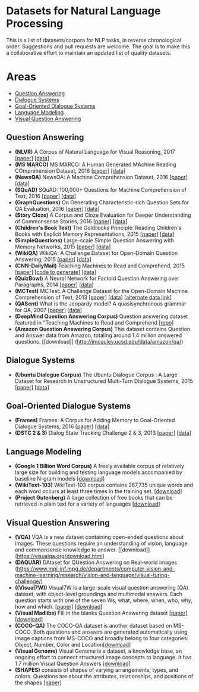 # Datasets for Natural Language Processing
This is a list of datasets/corpora for NLP tasks, in reverse chronological order.
Suggestions and pull requests are welcome. The goal is to make this a collaborative effort to maintain an updated list of quality datasets.

# Areas
  * [Question Answering](#question-answering)
  * [Dialogue Systems](#dialogue-systems)
  * [Goal-Oriented Dialogue Systems](#goal-oriented-dialogue-systems)
  * [Language Modeling](#language-modeling)
  * [Visual Question Answering](#visual-qa)

## Question Answering
  * **(NLVR)** A Corpus of Natural Language for Visual Reasoning, 2017 [[paper]](http://yoavartzi.com/pub/slya-acl.2017.pdf) [[data]](http://lic.nlp.cornell.edu/nlvr)
  * **(MS MARCO)** MS MARCO: A Human Generated MAchine Reading COmprehension Dataset, 2016 [[paper]](https://arxiv.org/abs/1611.09268) [[data]](http://www.msmarco.org/)
  * **(NewsQA)** NewsQA: A Machine Comprehension Dataset, 2016 [[paper]](https://arxiv.org/abs/1611.09830) [[data]](https://github.com/Maluuba/newsqa)
  * **(SQuAD)** SQuAD: 100,000+ Questions for Machine Comprehension of Text, 2016 [[paper]](http://arxiv.org/abs/1606.05250) [[data]](http://stanford-qa.com)
  * **(GraphQuestions)** On Generating Characteristic-rich Question Sets for QA Evaluation, 2016 [[paper]](http://cs.ucsb.edu/~ysu/papers/emnlp16_graphquestions.pdf) [[data]](https://github.com/ysu1989/GraphQuestions)
  * **(Story Cloze)** A Corpus and Cloze Evaluation for Deeper Understanding of
Commonsense Stories, 2016 [[paper]](http://arxiv.org/abs/1604.01696) [[data]](http://cs.rochester.edu/nlp/rocstories)
  * **(Children's Book Test)** The Goldilocks Principle: Reading Children's Books with Explicit Memory Representations, 2015 [[paper]](http://arxiv.org/abs/1511.02301) [[data]](http://www.thespermwhale.com/jaseweston/babi/CBTest.tgz)
  * **(SimpleQuestions)** Large-scale Simple Question Answering with Memory Networks, 2015 [[paper]](http://arxiv.org/pdf/1506.02075v1.pdf) [[data]](https://www.dropbox.com/s/tohrsllcfy7rch4/SimpleQuestions_v2.tgz)
  * **(WikiQA)** WikiQA: A Challenge Dataset for Open-Domain Question Answering, 2015 [[paper]](http://research.microsoft.com/pubs/252176/YangYihMeek_EMNLP-15_WikiQA.pdf) [[data]](http://research.microsoft.com/en-US/downloads/4495da01-db8c-4041-a7f6-7984a4f6a905/default.aspx)
  * **(CNN-DailyMail)** Teaching Machines to Read and Comprehend, 2015 [[paper]](http://arxiv.org/abs/1506.03340) [[code to generate]](https://github.com/deepmind/rc-data)  [[data]](http://cs.nyu.edu/~kcho/DMQA/)
  * **(QuizBowl)** A Neural Network for Factoid Question Answering over Paragraphs, 2014 [[paper]](https://www.cs.umd.edu/~miyyer/pubs/2014_qb_rnn.pdf) [[data]](https://www.cs.umd.edu/~miyyer/qblearn/index.html)
  * **(MCTest)** MCTest: A Challenge Dataset for the Open-Domain Machine Comprehension of Text, 2013 [[paper]](http://research.microsoft.com/en-us/um/redmond/projects/mctest/MCTest_EMNLP2013.pdf) [[data]](http://research.microsoft.com/en-us/um/redmond/projects/mctest/data.html) [[alternate data link]](https://github.com/mcobzarenco/mctest/tree/master/data/MCTest)  
  * **(QASent)** What is the Jeopardy model? A quasisynchronous grammar for QA, 2007 [[paper]](http://homes.cs.washington.edu/~nasmith/papers/wang+smith+mitamura.emnlp07.pdf) [[data]](http://cs.stanford.edu/people/mengqiu/data/qg-emnlp07-data.tgz)
  * **(DeepMind Question Answering Corpus)** Question answering dataset featured in "Teaching Machines to Read and Comprehend [[repo]](https://github.com/deepmind/rc-data)
  * **(Amazon Question Answering Corpus)** This dataset contains Question and Answer data from Amazon, totaling around 1.4 million answered questions. [[download]] (http://jmcauley.ucsd.edu/data/amazon/qa/)

## Dialogue Systems
  * **(Ubuntu Dialogue Corpus)** The Ubuntu Dialogue Corpus : A Large Dataset for Research in Unstructured Multi-Turn Dialogue Systems, 2015 [[paper]](http://arxiv.org/abs/1506.08909) [[data]](https://github.com/rkadlec/ubuntu-ranking-dataset-creator)

## Goal-Oriented Dialogue Systems
  * **(Frames)** Frames: A Corpus for Adding Memory to Goal-Oriented Dialogue Systems, 2016 [[paper]](https://arxiv.org/abs/1704.00057) [[data]](http://datasets.maluuba.com/Frames)
  * **(DSTC 2 & 3)** Dialog State Tracking Challenge 2 & 3, 2013 [[paper]](http://camdial.org/~mh521/dstc/downloads/handbook.pdf) [[data]](http://camdial.org/~mh521/dstc/)

## Language Modeling
* **(Google 1 Billion Word Corpus)** A freely available corpus of relatively large size for building and testing language models accompanied by baseline N-gram models [[download]](https://opensource.google/projects/lm-benchmark)
* **(WikiText-103)** WikiText-103 corpus contains 267,735 unique words and each word occurs at least three times in the training set. [[download]](https://www.salesforce.com/products/einstein/ai-research/the-wikitext-dependency-language-modeling-dataset/)
* **(Project Gutenberg)** A large collection of free books that can be retrieved in plain text for a variety of languages [[download]](https://www.gutenberg.org/)

## Visual Question Answering
* **(VQA)** VQA is a new dataset containing open-ended questions about images. These questions require an understanding of vision, language and commonsense knowledge to answer. [[download]] (https://visualqa.org/download.html)
* **(DAQUAR)** DAtaset for QUestion Answering on Real-world images (https://www.mpi-inf.mpg.de/departments/computer-vision-and-machine-learning/research/vision-and-language/visual-turing-challenge/)
* **((Visual7W))** Visual7W is a large-scale visual question answering (QA) dataset, with object-level groundings and multimodal answers. Each question starts with one of the seven Ws, what, where, when, who, why, how and which. [[paper]](https://arxiv.org/abs/1511.03416) [[download]](https://github.com/yukezhu/visual7w-toolkit)
* **(Visual Madlibs)** Fill in the blanks Question Answering dataset [[paper]](https://www.cv-foundation.org/openaccess/content_iccv_2015/papers/Yu_Visual_Madlibs_Fill_ICCV_2015_paper.pdf) [[download]](http://tamaraberg.com/visualmadlibs/)
* **(COCO-QA)** The COCO-QA dataset is another dataset based on MS-COCO. Both questions and answers are generated automatically using image captions from MS-COCO and broadly belong to four categories: Object, Number, Color and Location[[download]](http://www.cs.toronto.edu/~mren/research/imageqa/data/cocoqa/)
* **(Visual Genome)** Visual Genome is a dataset, a knowledge base, an ongoing effort to connect structured image concepts to language. It has 1.7 million Visual Question Answers [[download]](https://visualgenome.org/)
* **(SHAPES)** consists of shapes of varying arrangements, types, and colors. Questions are about the attributes, relationships, and positions of the shapes [[paper]](https://pdfs.semanticscholar.org/0ac8/f1a3c679b90d22c1f840cdc8d61ffef750ac.pdf)